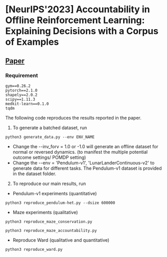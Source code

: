 # [NeurIPS'2023] Accountability in Offline Reinforcement Learning: Explaining Decisions with a Corpus of Examples 

## [Paper](https://arxiv.org/pdf/2310.07747.pdf) 


### Requirement
```
gym==0.26.2
pytorch==2.1.0
shapely==2.0.2
scipy==1.11.3
medkit-learn==0.1.0
tqdm
```

The following code reproduces the results reported in the paper. 

1. To generate a batched dataset, run

```
python3 generate_data.py --env ENV_NAME
```

- Change the --inv_forv = 1.0 or -1.0 will generate an offline dataset for normal or reversed dynamics. (to manifest the multiple potential outcome settings/ POMDP setting)
- Change the --env = 'Pendulum-v1', 'LunarLanderContinuous-v2' to generate data for different tasks. The Pendulum-v1 dataset is provided in the dataset folder.


2. To reproduce our main results, run

- Pendulum-v1 experiments (quantitative)
```
python3 reproduce_pendulum-het.py --dsize 600000
```

- Maze experiments (qualitative)
```
python3 reproduce_maze_conservation.py
```

```
python3 reproduce_maze_accountability.py
```

- Reproduce Ward (qualitative and quantitative)
```
python3 reproduce_ward.py
```
